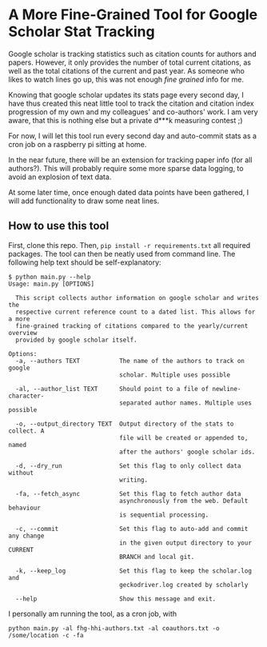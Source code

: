 # A More Fine-Grained Tool for Google Scholar Stat Tracking
Google scholar is tracking statistics such as citation counts for authors and papers. However, it only provides the number of total current citations, as well as the total citations of the current and past year. As someone who likes to watch lines go up, this was not enough *fine grained* info for me.

Knowing that google scholar updates its stats page every second day, I have thus created this neat little tool to track the citation and citation index progression of my own and my colleagues' and co-authors' work. I am very aware, that this is nothing else but a private d***k measuring contest ;)

For now, I will let this tool run every second day and auto-commit stats as a cron job on a raspberry pi sitting at home.

In the near future, there will be an extension for tracking paper info (for all authors?). This will probably require some more sparse data logging, to avoid an explosion of text data.

At some later time, once enough dated data points have been gathered, I will add functionality to draw some neat lines.

## How to use this tool
First, clone this repo. Then, `pip install -r requirements.txt` all required packages. The tool can then be neatly used from command line. The following help text should be self-explanatory:
```
$ python main.py --help
Usage: main.py [OPTIONS]

  This script collects author information on google scholar and writes the
  respective current reference count to a dated list. This allows for a more
  fine-grained tracking of citations compared to the yearly/current overview
  provided by google scholar itself.

Options:
  -a, --authors TEXT           The name of the authors to track on google
                               scholar. Multiple uses possible

  -al, --author_list TEXT      Should point to a file of newline-character-
                               separated author names. Multiple uses possible

  -o, --output_directory TEXT  Output directory of the stats to collect. A
                               file will be created or appended to, named
                               after the authors' google scholar ids.

  -d, --dry_run                Set this flag to only collect data without
                               writing.

  -fa, --fetch_async           Set this flag to fetch author data
                               asynchronously from the web. Default behaviour
                               is sequential processing.

  -c, --commit                 Set this flag to auto-add and commit any change
                               in the given output directory to your CURRENT
                               BRANCH and local git.

  -k, --keep_log               Set this flag to keep the scholar.log and
                               geckodriver.log created by scholarly

  --help                       Show this message and exit.
```

I personally am running the tool, as a cron job, with
```
python main.py -al fhg-hhi-authors.txt -al coauthors.txt -o /some/location -c -fa
```
